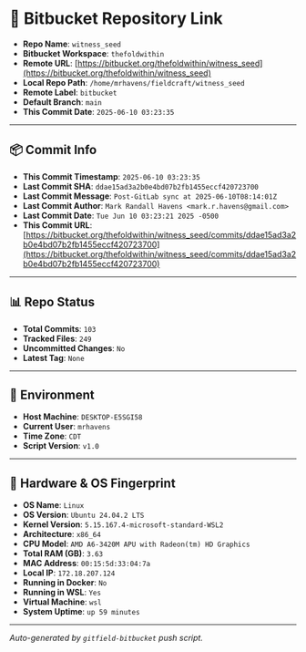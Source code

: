 # 🔗 Bitbucket Repository Link

- **Repo Name**: `witness_seed`
- **Bitbucket Workspace**: `thefoldwithin`
- **Remote URL**: [https://bitbucket.org/thefoldwithin/witness_seed](https://bitbucket.org/thefoldwithin/witness_seed)
- **Local Repo Path**: `/home/mrhavens/fieldcraft/witness_seed`
- **Remote Label**: `bitbucket`
- **Default Branch**: `main`
- **This Commit Date**: `2025-06-10 03:23:35`

---

## 📦 Commit Info

- **This Commit Timestamp**: `2025-06-10 03:23:35`
- **Last Commit SHA**: `ddae15ad3a2b0e4bd07b2fb1455eccf420723700`
- **Last Commit Message**: `Post-GitLab sync at 2025-06-10T08:14:01Z`
- **Last Commit Author**: `Mark Randall Havens <mark.r.havens@gmail.com>`
- **Last Commit Date**: `Tue Jun 10 03:23:21 2025 -0500`
- **This Commit URL**: [https://bitbucket.org/thefoldwithin/witness_seed/commits/ddae15ad3a2b0e4bd07b2fb1455eccf420723700](https://bitbucket.org/thefoldwithin/witness_seed/commits/ddae15ad3a2b0e4bd07b2fb1455eccf420723700)

---

## 📊 Repo Status

- **Total Commits**: `103`
- **Tracked Files**: `249`
- **Uncommitted Changes**: `No`
- **Latest Tag**: `None`

---

## 🧭 Environment

- **Host Machine**: `DESKTOP-E5SGI58`
- **Current User**: `mrhavens`
- **Time Zone**: `CDT`
- **Script Version**: `v1.0`

---

## 🧬 Hardware & OS Fingerprint

- **OS Name**: `Linux`
- **OS Version**: `Ubuntu 24.04.2 LTS`
- **Kernel Version**: `5.15.167.4-microsoft-standard-WSL2`
- **Architecture**: `x86_64`
- **CPU Model**: `AMD A6-3420M APU with Radeon(tm) HD Graphics`
- **Total RAM (GB)**: `3.63`
- **MAC Address**: `00:15:5d:33:04:7a`
- **Local IP**: `172.18.207.124`
- **Running in Docker**: `No`
- **Running in WSL**: `Yes`
- **Virtual Machine**: `wsl`
- **System Uptime**: `up 59 minutes`

---

_Auto-generated by `gitfield-bitbucket` push script._
